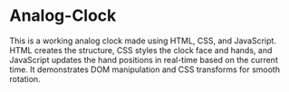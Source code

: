 # Analog-Clock
This is a working analog clock made using HTML, CSS, and JavaScript. HTML creates the structure, CSS styles the clock face and hands, and JavaScript updates the hand positions in real-time based on the current time. It demonstrates DOM manipulation and CSS transforms for smooth rotation.
